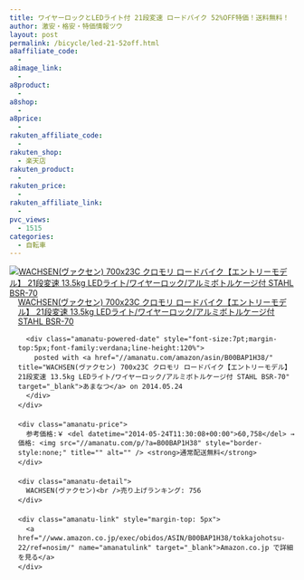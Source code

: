 ```yaml
---
title: ワイヤーロックとLEDライト付 21段変速 ロードバイク 52%OFF特価！送料無料！
author: 激安・格安・特価情報ツウ
layout: post
permalink: /bicycle/led-21-52off.html
a8affiliate_code:
  -
a8image_link:
  -
a8product:
  -
a8shop:
  -
a8price:
  -
rakuten_affiliate_code:
  -
rakuten_shop:
  - 楽天店
rakuten_product:
  -
rakuten_price:
  -
rakuten_affiliate_link:
  -
pvc_views:
  - 1515
categories:
  - 自転車
---
```

<div class="amanatu-box" style="margin-bottom:0px;">
  <div class="amanatu-image" style="float:left;">
    <a href="//www.amazon.co.jp/exec/obidos/ASIN/B00BAP1H38/tokkajohotsu-22/ref=nosim/" name="amanatulink" target="_blank"><img src="//i1.wp.com/ecx.images-amazon.com/images/I/51y07p52BbL._SL160_.jpg?w=546" alt="WACHSEN(ヴァクセン) 700x23C クロモリ ロードバイク【エントリーモデル】 21段変速 13.5kg LEDライト/ワイヤーロック/アルミボトルケージ付 STAHL BSR-70" style="border: none;" data-recalc-dims="1" /></a>
  </div>

  <div class="amanatu-info" style="float:left;margin-left:15px;line-height:120%">
    <div class="amanatu-name" style="margin-bottom:10px;line-height:120%">
      <a href="//www.amazon.co.jp/exec/obidos/ASIN/B00BAP1H38/tokkajohotsu-22/ref=nosim/" name="amanatulink" target="_blank">WACHSEN(ヴァクセン) 700x23C クロモリ ロードバイク【エントリーモデル】 21段変速 13.5kg LEDライト/ワイヤーロック/アルミボトルケージ付 STAHL BSR-70</a>

      <div class="amanatu-powered-date" style="font-size:7pt;margin-top:5px;font-family:verdana;line-height:120%">
        posted with <a href="//amanatu.com/amazon/asin/B00BAP1H38/" title="WACHSEN(ヴァクセン) 700x23C クロモリ ロードバイク【エントリーモデル】 21段変速 13.5kg LEDライト/ワイヤーロック/アルミボトルケージ付 STAHL BSR-70" target="_blank">あまなつ</a> on 2014.05.24
      </div>
    </div>

    <div class="amanatu-price">
      参考価格:￥ <del datetime="2014-05-24T11:30:08+00:00">60,758</del> → 価格: <img src="//amanatu.com/p/?a=B00BAP1H38" style="border-style:none;" title="" alt="" /> <strong>通常配送無料</strong>
    </div>

    <div class="amanatu-detail">
      WACHSEN(ヴァクセン)<br />売り上げランキング: 756
    </div>

    <div class="amanatu-link" style="margin-top: 5px">
      <a href="//www.amazon.co.jp/exec/obidos/ASIN/B00BAP1H38/tokkajohotsu-22/ref=nosim/" name="amanatulink" target="_blank">Amazon.co.jp で詳細を見る</a>
    </div>
  </div>

  <div class="amanatu-footer" style="clear: left">
  </div>
</div>